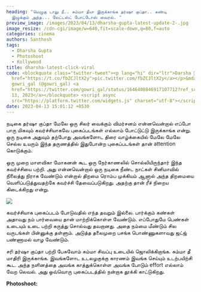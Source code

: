 ```yaml
---
heading: "மெழுகு டாலு நீ.. சும்மா தீயா இருக்காங்க தர்ஷா குப்தா.. சுண்டி
  இழுக்கும் அந்த... லேட்டஸ்ட் போட்டோஸ் வைரல். "
preview_image: /images/2023/04/13/dharsha-gupta-latest-update-2-.jpg
image_resize: /cdn-cgi/image/w=640,fit=scale-down,q=80,f=auto
categories: cinema
authors: Santhosh
tags:
  - Dharsha Gupta
  - Photoshoot
  - Kollywood
title: dharsha-latest-click-viral
code: <blockquote class="twitter-tweet"><p lang="hi" dir="ltr">Darsha 💋 <a
  href="https://t.co/fbZCJltX2y">pic.twitter.com/fbZCJltX2y</a></p>&mdash;
  gowri_gal (@gowri_gal) <a
  href="https://twitter.com/gowri_gal/status/1646408046917107712?ref_src=twsrc%5Etfw">April
  13, 2023</a></blockquote> <script async
  src="https://platform.twitter.com/widgets.js" charset="utf-8"></script>
date: 2023-04-13 15:01:12 +0530
---
```

நடிகை தர்ஷா குப்தா மேலே ஒரு  சிலர் வைக்கும் விமர்சனம் என்னவென்றால் எப்போ பாரு மிகவும் கவர்ச்சியாகவே புகைப்படங்கள் எல்லாம் போட்டுட்டு இருக்காங்க  என்று. ஒரு நடிகை அதுவும் தற்போது அவங்களோட திரை வாழ்க்கையில் மேலே மேலே செல்ல உயரும் இந்த தருணத்தில் இதுபோன்ற புகைப்படங்கள் தான் attention கொடுக்கும்.

ஒரு முறை மாளவிகா மோகனன் கூட ஒரு நேர்காணலில் சொல்லியிருந்தார் இந்த கவர்ச்சியை பற்றி. அது என்னவென்றால் ஒரு நடிகை நீண்ட நாட்கள் சினிமாவில் நிலைத்து நிராக வேண்டும் என்றால் திறமை ரொம்ப முக்கியம் ஆனால் அந்த திறமையை வெளிப்படுத்துவதற்கே கவர்ச்சி தேவைப்படுகிறது. அதற்கு தான் ரீச் நிறைய கிடைக்கிறது என்று.

![](/images/2023/04/13/dharsha-gupta-latest-update-1-.jpg)

கவர்ச்சியாக புகைப்படம் போடுவதில் எந்த தவறும் இல்லை. பார்க்கும் கண்கள் அதாவது நம் பார்வையை தான் மாற்றிக்கொள்ள வேண்டும். எப்போதுமே பெண்கள் உடையும் உடை பற்றி கருத்து சொல்வது தவறானது. அதை நம்மை மீண்டும் சில வருடங்கள் பின்னுக்கு தள்ளும். அடுத்த தலைமுறை பசங்க பொண்ணுகளாவது ஜட்ஜ் பண்ணாமல் வாழ வேண்டும்.

சரி தர்ஷா குப்தா பற்றி பேசுவோம் சும்மா சிவப்பு உடையில் ஜொலிக்கிறாங்க. சும்மா தீ மாதிரி இருக்காங்க. இவங்களோட உடலழகுக்கு காரணம் இவங்க செய்யும் உடற்பயிற்சி கூட. அந்த நளினத்தை அவங்க காத்துக்கொள்ள அவங்க போடும் effort எல்லாம் வேற லெவல். அது ஒவ்வொரு புகைப்படத்தில் நன்றாக தூக்கி காட்டுகிறது. 

**P﻿hotoshoot:**
